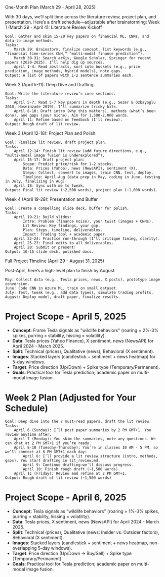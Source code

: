 One-Month Plan (March 29 - April 28, 2025)

With 30 days, we’ll split time across the literature review, project plan, and presentation. Here’s a draft schedule—adjustable after brainstorming:
Week 1 (March 29 - April 4): Literature Review Kickoff

    Goal: Gather and skim 15-20 key papers on financial ML, CNNs, and data-to-image methods.
    Tasks:
        March 29: Brainstorm, finalize concept, list keywords (e.g., “financial time-series CNN,” “multi-modal finance prediction”).
        March 30-31: Search arXiv, Google Scholar, Springer for recent papers (2020-2025). I’ll help dig up sources.
        April 1-4: Read abstracts, sort into buckets (e.g., price prediction, image methods, hybrid models), note gaps.
    Output: A list of papers with 1-2 sentence summaries each.

Week 2 (April 5-11): Deep Dive and Drafting

    Goal: Write the literature review’s core sections.
    Tasks:
        April 5-7: Read 5-7 key papers in depth (e.g., Sezer & Ozbayoglu 2018, Hoseinzade 2019). I’ll summarize tricky bits.
        April 8-10: Draft intro (why this matters), methods (what’s been done), and gaps (your niche). Aim for 1,500-2,000 words.
        April 11: Refine based on feedback (I’ll review).
    Output: Rough draft of lit review.

Week 3 (April 12-18): Project Plan and Polish

    Goal: Finalize lit review, draft project plan.
    Tasks:
        April 12-14: Finish lit review (add future directions, e.g., “multi-modal image fusion is underexplored”).
        April 15-17: Draft project plan:
            Scope: Predict price/risk for 1-2 stocks.
            Data: Prices (Yahoo), news (NewsAPI), sentiment (X).
            Steps: Collect, convert to images, train CNN, test, deploy.
            Timeline: April-Aug (data prep in May, coding in June, testing in July, finalizing in Aug).
        April 18: Sync with me to tweak.
    Output: Final lit review (~2,500 words), project plan (~1,000 words).

Week 4 (April 19-28): Presentation and Buffer

    Goal: Create a compelling slide deck, buffer for polish.
    Tasks:
        April 19-21: Build slides:
            Intro: Problem (finance noise), your twist (images + CNNs).
            Lit Review: Key findings, your gap.
            Plan: Steps, timeline, deliverables.
            Impact: Trading tool + academic paper.
        April 22-24: Practice run-through (I’ll critique timing, clarity).
        April 25-27: Final edits to all deliverables.
        April 28: Submit or present!
    Output: 10-15 slide deck, polished docs.

Full Project Timeline (April 29 - August 31, 2025)

Post-April, here’s a high-level plan to finish by August:

    May: Collect data (e.g., Tesla prices, news, X posts), prototype image conversion.
    June: Code CNN in Azure ML, train on small dataset.
    July: Test, tweak (e.g., add data types), simulate trading profits.
    August: Deploy model, draft paper, finalize results.
# Project Scope - April 5, 2025
- **Concept**: Frame Tesla signals as "wildlife behaviors" (roaring = 2%-3% spikes, purring = stability, hissing = volatility).
- **Data**: Tesla prices (Yahoo Finance), X sentiment, news (NewsAPI) for April 2024 - March 2025.
- **Split**: Technical (prices), Qualitative (news), Behavioral (X sentiment).
- **Images**: Stacked layers (candlestick + sentiment + news heatmap) for 5-day windows.
- **Target**: Price direction (Up/Down) + Spike type (Temporary/Permanent).
- **Goals**: Practical tool for Tesla prediction; academic paper on multi-modal image fusion.

# Week 2 Plan (Adjusted for Your Schedule)

    Goal: Deep dive into the 7 must-read papers, draft the lit review.
    Tasks:
        April 6 (Sunday): I’ll post paper summaries by 2 PM GMT+1. You review anytime after.
        April 7 (Monday): You skim the summaries, note any questions. We can chat at 2 PM GMT+1 if you’re ready.
        April 8-10 (Tuesday-Thursday): You’re in classes 10 AM - 5 PM, so we’ll connect at 6 PM GMT+1 each day:
            April 8: I’ll provide a lit review structure (intro, methods, gaps). You start drafting in lit_review.md.
            April 9: Continue drafting—we’ll discuss progress.
            April 10: Finish rough draft (~1,500 words).
        April 11 (Friday): Review and refine at 2 PM GMT+1.
    Output: Rough draft of lit review (~1,500 words)
# Project Scope - April 6, 2025
- **Concept**: Tesla signals as "wildlife behaviors" (roaring = 1%-3% spikes, purring = stability, hissing = volatility).
- **Data**: Tesla prices, X sentiment, news (NewsAPI) for April 2024 - March 2025.
- **Split**: Technical (prices), Qualitative (news: Insider vs. Outsider factors), Behavioral (X sentiment).
- **Images**: Stacked layers (candlestick + sentiment + news heatmap, non-overlapping 5-day windows).
- **Target**: Price direction (Up/Down → Buy/Sell) + Spike type (Temporary/Permanent).
- **Goals**: Practical tool for Tesla prediction; academic paper on multi-modal image fusion.
